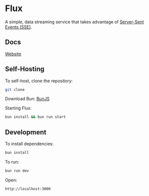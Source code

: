 # Flux
A simple, data streaming service that takes advantage of <a href="https://developer.mozilla.org/en-US/docs/Web/API/Server-sent_events" target="_blank">Server-Sent Events (SSE)</a>.

## Docs
[Website](https://flux.vsahni.me/)

## Self-Hosting
To self-host, clone the repository:
```sh
git clone
```

Download Bun:
[BunJS](https://bun.sh/)

Starting Flux:
```sh
bun install && bun run start
```




## Development
To install dependencies:
```sh
bun install
```

To run:
```sh
bun run dev
```

Open:
```
http://localhost:3000
```
